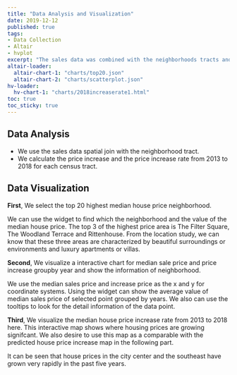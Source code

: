 ```yaml
---
title: "Data Analysis and Visualization"
date: 2019-12-12
published: true
tags: 
- Data Collection
- Altair
- hvplot
excerpt: "The sales data was combined with the neighborhoods tracts and it calculate the price increase Rate."
altair-loader:
  altair-chart-1: "charts/top20.json"
  altair-chart-2: "charts/scatterplot.json"
hv-loader:
  hv-chart-1: "charts/2018increaserate1.html"
toc: true
toc_sticky: true
---
```


## Data Analysis
- We use the sales data spatial join with the neighborhood tract.
- We calculate the price increase and the price increase rate from 2013 to 2018 for each census tract.


## Data Visualization

**First**, We select the top 20 highest median house price neighborhood.

<div id="altair-chart-1"></div> 

We can use the widget to find which the neighborhood and the value of the median house price. The top 3 of the highest price area is The Filter Square, The Woodland Terrace and Rittenhouse. From the location study, we can know that these three areas are characterized by beautiful surroundings or environments and luxury apartments or villas.

**Second**, We visualize a interactive chart for median sale price and price increase groupby year and show the information of neighborhood.

<div id="altair-chart-2"></div> 

We use the median sales price and increase price as the x and y for coordinate systems. Using the widget can show the average value of median sales price of selected point grouped by years. We also can use the tooltips to look for the detail information of the data point.

**Third**, We visualize the median house price increase rate from 2013 to 2018 here. This interactive map shows where housing prices are growing signifcant. We also desire to use this map as a comparable with the predicted house price increase map in the following part.

<div id="hv-chart-1"></div> 

It can be seen that house prices in the city center and the southeast have grown very rapidly in the past five years.

